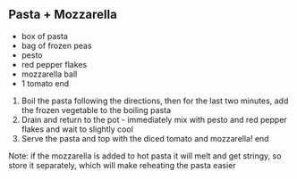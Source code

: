 ## Pasta + Mozzarella

- box of pasta
- bag of frozen peas
- pesto
- red pepper flakes
- mozzarella ball
- 1 tomato
end

1. Boil the pasta following the directions, then for the last two minutes, add the frozen vegetable to the boiling pasta
2. Drain and return to the pot - immediately mix with pesto and red pepper flakes and wait to slightly cool
3. Serve the pasta and top with the diced tomato and mozzarella!
end

Note: if the mozzarella is added to hot pasta it will melt and get stringy, so store it separately, which will make reheating the pasta easier